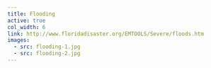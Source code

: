 ```yaml
---
title: Flooding
active: true
col_width: 6
link: http://www.floridadisaster.org/EMTOOLS/Severe/floods.htm
images:
  - src: flooding-1.jpg
  - src: flooding-2.jpg
---
```

